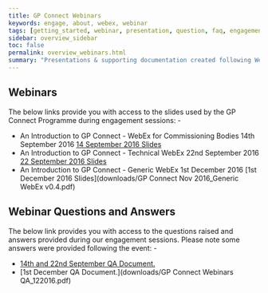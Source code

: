 ```yaml
---
title: GP Connect Webinars
keywords: engage, about, webex, webinar
tags: [getting_started, webinar, presentation, question, faq, engagement]
sidebar: overview_sidebar
toc: false
permalink: overview_webinars.html
summary: "Presentations & supporting documentation created following Webinars and Engagement sessions with GP Connect stakeholders."
---
```


## Webinars ##
The below links provide you with access to the slides used by the GP Connect Programme during engagement sessions: -

* An Introduction to GP Connect - WebEx for Commissioning Bodies 14th September 2016
[14 September 2016 Slides](downloads/webinars/Introduction_to_GP_Connect_WebEx_Wednesday140916.pdf)<br>
* An Introduction to GP Connect - Technical WebEx 22nd September 2016
[22 September 2016 Slides](downloads/webinars/Introduction_to_GP_Connect_Technical_WebEx_Thursday220916.pdf)<br>
* An Introduction to GP Connect - Generic WebEx 1st December 2016
[1st December 2016 Slides](downloads/GP Connect Nov 2016_Generic WebEx v0.4.pdf)<br>

## Webinar Questions and Answers ##
The below link provides you with access to the questions raised and answers provided during our engagement sessions. Please note some answers were provided following the event: -

* [14th and 22nd September QA Document.](downloads/webinars/GP_Connect_Webinars_QA_102016.pdf)<br>
* [1st December QA Document.](downloads/GP Connect Webinars QA_122016.pdf)<br>





